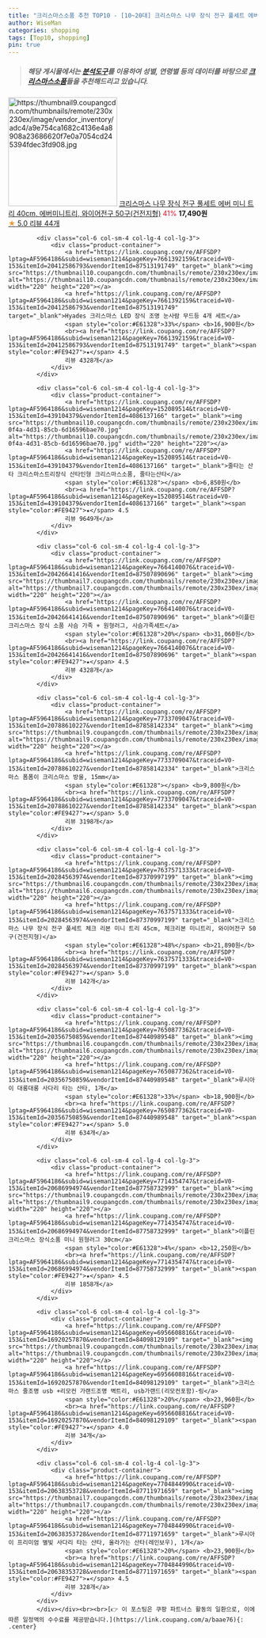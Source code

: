 ```yaml
---
title: "크리스마스소품 추천 TOP10 - [10~20대] 크리스마스 나무 장식 전구 풀세트 에버 미니 트리 40cm, 에버미니트리, 와이어전구 50구(건전지형)"
author: WiseMan
categories: shopping
tags: [Top10, shopping]
pin: true
---
```


> ##### 해당 게시물에서는 [**분석도구**](https://itemscout.io/)를 이용하여 **성별**, **연령별** 등의 데이터를 바탕으로 [**크리스마스소품**](https://link.coupang.com/a/baae76)들을 추천해드리고 있습니다.
<div class="container"><div class="row">
            <div class="col-6 col-sm-4 col-lg-4 col-lg-3">
                <div class="product-container">
                    <a href="https://link.coupang.com/re/AFFSDP?lptag=AF5964186&subid=wiseman1214&pageKey=7637565172&traceid=V0-153&itemId=20284535610&vendorItemId=87370969681" target="_blank"><img src="https://thumbnail9.coupangcdn.com/thumbnails/remote/230x230ex/image/vendor_inventory/adc4/a9e754ca1682c4136e4a8908a23686620f7e0a7054cd245394fdec3fd908.jpg" alt="https://thumbnail9.coupangcdn.com/thumbnails/remote/230x230ex/image/vendor_inventory/adc4/a9e754ca1682c4136e4a8908a23686620f7e0a7054cd245394fdec3fd908.jpg" width="220" height="220"></a>
                    <a href="https://link.coupang.com/re/AFFSDP?lptag=AF5964186&subid=wiseman1214&pageKey=7637565172&traceid=V0-153&itemId=20284535610&vendorItemId=87370969681" target="_blank">크리스마스 나무 장식 전구 풀세트 에버 미니 트리 40cm, 에버미니트리, 와이어전구 50구(건전지형)</a>
                    <span style="color:#E61328">41%</span> <b>17,490원</b>
                    <br><a href="https://link.coupang.com/re/AFFSDP?lptag=AF5964186&subid=wiseman1214&pageKey=7637565172&traceid=V0-153&itemId=20284535610&vendorItemId=87370969681" target="_blank"><span style="color:#FE9427">★</span> 5.0
                    리뷰 44개</a>
                </div>
            </div>
            
            <div class="col-6 col-sm-4 col-lg-4 col-lg-3">
                <div class="product-container">
                    <a href="https://link.coupang.com/re/AFFSDP?lptag=AF5964186&subid=wiseman1214&pageKey=7661392159&traceid=V0-153&itemId=20412586793&vendorItemId=87513191749" target="_blank"><img src="https://thumbnail10.coupangcdn.com/thumbnails/remote/230x230ex/image/vendor_inventory/fa50/541ca08bdb43fa2016f5c8fe32e79e88c4b0be40822a7b37b19590ab8b73.jpg" alt="https://thumbnail10.coupangcdn.com/thumbnails/remote/230x230ex/image/vendor_inventory/fa50/541ca08bdb43fa2016f5c8fe32e79e88c4b0be40822a7b37b19590ab8b73.jpg" width="220" height="220"></a>
                    <a href="https://link.coupang.com/re/AFFSDP?lptag=AF5964186&subid=wiseman1214&pageKey=7661392159&traceid=V0-153&itemId=20412586793&vendorItemId=87513191749" target="_blank">Hyades 크리스마스 LED 장식 조명 눈사람 무드등 4개 세트</a>
                    <span style="color:#E61328">33%</span> <b>16,900원</b>
                    <br><a href="https://link.coupang.com/re/AFFSDP?lptag=AF5964186&subid=wiseman1214&pageKey=7661392159&traceid=V0-153&itemId=20412586793&vendorItemId=87513191749" target="_blank"><span style="color:#FE9427">★</span> 4.5
                    리뷰 4328개</a>
                </div>
            </div>
            
            <div class="col-6 col-sm-4 col-lg-4 col-lg-3">
                <div class="product-container">
                    <a href="https://link.coupang.com/re/AFFSDP?lptag=AF5964186&subid=wiseman1214&pageKey=152089514&traceid=V0-153&itemId=439104379&vendorItemId=4086137166" target="_blank"><img src="https://thumbnail10.coupangcdn.com/thumbnails/remote/230x230ex/image/vendor_inventory/images/2018/11/02/11/0/4eaa6c20-0f4a-4d31-85cb-6d16596bae70.jpg" alt="https://thumbnail10.coupangcdn.com/thumbnails/remote/230x230ex/image/vendor_inventory/images/2018/11/02/11/0/4eaa6c20-0f4a-4d31-85cb-6d16596bae70.jpg" width="220" height="220"></a>
                    <a href="https://link.coupang.com/re/AFFSDP?lptag=AF5964186&subid=wiseman1214&pageKey=152089514&traceid=V0-153&itemId=439104379&vendorItemId=4086137166" target="_blank">줄타는 산타 크리스마스트리장식 산타인형 크리스마스소품, 줄타는산타</a>
                    <span style="color:#E61328"></span> <b>6,850원</b>
                    <br><a href="https://link.coupang.com/re/AFFSDP?lptag=AF5964186&subid=wiseman1214&pageKey=152089514&traceid=V0-153&itemId=439104379&vendorItemId=4086137166" target="_blank"><span style="color:#FE9427">★</span> 4.5
                    리뷰 9649개</a>
                </div>
            </div>
            
            <div class="col-6 col-sm-4 col-lg-4 col-lg-3">
                <div class="product-container">
                    <a href="https://link.coupang.com/re/AFFSDP?lptag=AF5964186&subid=wiseman1214&pageKey=7664140076&traceid=V0-153&itemId=20426641416&vendorItemId=87507890696" target="_blank"><img src="https://thumbnail7.coupangcdn.com/thumbnails/remote/230x230ex/image/vendor_inventory/4156/56fdf0f7db6bd94970bfe5f3ed209920f6467458dea1cfe352ece9c14d2f.jpg" alt="https://thumbnail7.coupangcdn.com/thumbnails/remote/230x230ex/image/vendor_inventory/4156/56fdf0f7db6bd94970bfe5f3ed209920f6467458dea1cfe352ece9c14d2f.jpg" width="220" height="220"></a>
                    <a href="https://link.coupang.com/re/AFFSDP?lptag=AF5964186&subid=wiseman1214&pageKey=7664140076&traceid=V0-153&itemId=20426641416&vendorItemId=87507890696" target="_blank">이플린 크리스마스 장식 소품 사슴 가족 + 원형러그, 사슴가족세트</a>
                    <span style="color:#E61328">20%</span> <b>31,060원</b>
                    <br><a href="https://link.coupang.com/re/AFFSDP?lptag=AF5964186&subid=wiseman1214&pageKey=7664140076&traceid=V0-153&itemId=20426641416&vendorItemId=87507890696" target="_blank"><span style="color:#FE9427">★</span> 4.5
                    리뷰 4328개</a>
                </div>
            </div>
            
            <div class="col-6 col-sm-4 col-lg-4 col-lg-3">
                <div class="product-container">
                    <a href="https://link.coupang.com/re/AFFSDP?lptag=AF5964186&subid=wiseman1214&pageKey=7733709047&traceid=V0-153&itemId=20788610227&vendorItemId=87858142334" target="_blank"><img src="https://thumbnail9.coupangcdn.com/thumbnails/remote/230x230ex/image/vendor_inventory/0078/11be9460ed7b72e23aa6686e0c1f923814b62d54ca78692b0b51b4fd4195.jpg" alt="https://thumbnail9.coupangcdn.com/thumbnails/remote/230x230ex/image/vendor_inventory/0078/11be9460ed7b72e23aa6686e0c1f923814b62d54ca78692b0b51b4fd4195.jpg" width="220" height="220"></a>
                    <a href="https://link.coupang.com/re/AFFSDP?lptag=AF5964186&subid=wiseman1214&pageKey=7733709047&traceid=V0-153&itemId=20788610227&vendorItemId=87858142334" target="_blank">크리스마스 폼폼이 크리스마스 방울, 15mm</a>
                    <span style="color:#E61328"></span> <b>9,800원</b>
                    <br><a href="https://link.coupang.com/re/AFFSDP?lptag=AF5964186&subid=wiseman1214&pageKey=7733709047&traceid=V0-153&itemId=20788610227&vendorItemId=87858142334" target="_blank"><span style="color:#FE9427">★</span> 5.0
                    리뷰 3198개</a>
                </div>
            </div>
            
            <div class="col-6 col-sm-4 col-lg-4 col-lg-3">
                <div class="product-container">
                    <a href="https://link.coupang.com/re/AFFSDP?lptag=AF5964186&subid=wiseman1214&pageKey=7637571333&traceid=V0-153&itemId=20284563974&vendorItemId=87370997199" target="_blank"><img src="https://thumbnail6.coupangcdn.com/thumbnails/remote/230x230ex/image/vendor_inventory/aaed/cf45f3363d265d92188470c3c29c3bffb68c88e314cc4a9c033d9c5fa47f.jpg" alt="https://thumbnail6.coupangcdn.com/thumbnails/remote/230x230ex/image/vendor_inventory/aaed/cf45f3363d265d92188470c3c29c3bffb68c88e314cc4a9c033d9c5fa47f.jpg" width="220" height="220"></a>
                    <a href="https://link.coupang.com/re/AFFSDP?lptag=AF5964186&subid=wiseman1214&pageKey=7637571333&traceid=V0-153&itemId=20284563974&vendorItemId=87370997199" target="_blank">크리스마스 나무 장식 전구 풀세트 체크 리본 미니 트리 45cm, 체크리본 미니트리, 와이어전구 50구(건전지형)</a>
                    <span style="color:#E61328">48%</span> <b>21,890원</b>
                    <br><a href="https://link.coupang.com/re/AFFSDP?lptag=AF5964186&subid=wiseman1214&pageKey=7637571333&traceid=V0-153&itemId=20284563974&vendorItemId=87370997199" target="_blank"><span style="color:#FE9427">★</span> 5.0
                    리뷰 142개</a>
                </div>
            </div>
            
            <div class="col-6 col-sm-4 col-lg-4 col-lg-3">
                <div class="product-container">
                    <a href="https://link.coupang.com/re/AFFSDP?lptag=AF5964186&subid=wiseman1214&pageKey=7650877362&traceid=V0-153&itemId=20356750859&vendorItemId=87440989548" target="_blank"><img src="https://thumbnail6.coupangcdn.com/thumbnails/remote/230x230ex/image/vendor_inventory/bca0/16f5cd42ba3acb89cd4d7ee8b3bb24e57325492600f5c35249735971e1de.jpg" alt="https://thumbnail6.coupangcdn.com/thumbnails/remote/230x230ex/image/vendor_inventory/bca0/16f5cd42ba3acb89cd4d7ee8b3bb24e57325492600f5c35249735971e1de.jpg" width="220" height="220"></a>
                    <a href="https://link.coupang.com/re/AFFSDP?lptag=AF5964186&subid=wiseman1214&pageKey=7650877362&traceid=V0-153&itemId=20356750859&vendorItemId=87440989548" target="_blank">루시아이 대롱대롱 사다리 타는 산타, 1개</a>
                    <span style="color:#E61328">33%</span> <b>18,900원</b>
                    <br><a href="https://link.coupang.com/re/AFFSDP?lptag=AF5964186&subid=wiseman1214&pageKey=7650877362&traceid=V0-153&itemId=20356750859&vendorItemId=87440989548" target="_blank"><span style="color:#FE9427">★</span> 5.0
                    리뷰 634개</a>
                </div>
            </div>
            
            <div class="col-6 col-sm-4 col-lg-4 col-lg-3">
                <div class="product-container">
                    <a href="https://link.coupang.com/re/AFFSDP?lptag=AF5964186&subid=wiseman1214&pageKey=7714354747&traceid=V0-153&itemId=20686994974&vendorItemId=87758732999" target="_blank"><img src="https://thumbnail9.coupangcdn.com/thumbnails/remote/230x230ex/image/vendor_inventory/481e/ab617a7f8cae19e0bac210550e13f4b294888b1a0a1ddfe1ea6270239797.jpg" alt="https://thumbnail9.coupangcdn.com/thumbnails/remote/230x230ex/image/vendor_inventory/481e/ab617a7f8cae19e0bac210550e13f4b294888b1a0a1ddfe1ea6270239797.jpg" width="220" height="220"></a>
                    <a href="https://link.coupang.com/re/AFFSDP?lptag=AF5964186&subid=wiseman1214&pageKey=7714354747&traceid=V0-153&itemId=20686994974&vendorItemId=87758732999" target="_blank">이플린 크리스마스 장식소품 미니 원형러그 30cm</a>
                    <span style="color:#E61328">4%</span> <b>12,250원</b>
                    <br><a href="https://link.coupang.com/re/AFFSDP?lptag=AF5964186&subid=wiseman1214&pageKey=7714354747&traceid=V0-153&itemId=20686994974&vendorItemId=87758732999" target="_blank"><span style="color:#FE9427">★</span> 4.5
                    리뷰 1858개</a>
                </div>
            </div>
            
            <div class="col-6 col-sm-4 col-lg-4 col-lg-3">
                <div class="product-container">
                    <a href="https://link.coupang.com/re/AFFSDP?lptag=AF5964186&subid=wiseman1214&pageKey=6956608816&traceid=V0-153&itemId=16920257870&vendorItemId=84098129109" target="_blank"><img src="https://thumbnail9.coupangcdn.com/thumbnails/remote/230x230ex/image/vendor_inventory/6fe1/d37ae8b713e7c0eb66b7563d20bda938848a9c7fc0502209514fbc1ebf7c.jpg" alt="https://thumbnail9.coupangcdn.com/thumbnails/remote/230x230ex/image/vendor_inventory/6fe1/d37ae8b713e7c0eb66b7563d20bda938848a9c7fc0502209514fbc1ebf7c.jpg" width="220" height="220"></a>
                    <a href="https://link.coupang.com/re/AFFSDP?lptag=AF5964186&subid=wiseman1214&pageKey=6956608816&traceid=V0-153&itemId=16920257870&vendorItemId=84098129109" target="_blank">크리스마스 줄조명 usb +리모컨 가랜드조명 벽트리, usb가랜드(리모컨포함)-링</a>
                    <span style="color:#E61328">20%</span> <b>23,960원</b>
                    <br><a href="https://link.coupang.com/re/AFFSDP?lptag=AF5964186&subid=wiseman1214&pageKey=6956608816&traceid=V0-153&itemId=16920257870&vendorItemId=84098129109" target="_blank"><span style="color:#FE9427">★</span> 4.0
                    리뷰 34개</a>
                </div>
            </div>
            
            <div class="col-6 col-sm-4 col-lg-4 col-lg-3">
                <div class="product-container">
                    <a href="https://link.coupang.com/re/AFFSDP?lptag=AF5964186&subid=wiseman1214&pageKey=7704844990&traceid=V0-153&itemId=20638353728&vendorItemId=87711971659" target="_blank"><img src="https://thumbnail7.coupangcdn.com/thumbnails/remote/230x230ex/image/vendor_inventory/5d61/2512489e6e28866a472eb433edf6a920e966d22b96eacb9a26987163e7cc.jpg" alt="https://thumbnail7.coupangcdn.com/thumbnails/remote/230x230ex/image/vendor_inventory/5d61/2512489e6e28866a472eb433edf6a920e966d22b96eacb9a26987163e7cc.jpg" width="220" height="220"></a>
                    <a href="https://link.coupang.com/re/AFFSDP?lptag=AF5964186&subid=wiseman1214&pageKey=7704844990&traceid=V0-153&itemId=20638353728&vendorItemId=87711971659" target="_blank">루시아이 프리미엄 별빛 사다리 타는 산타, 올라가는 산타(레인보우), 1개</a>
                    <span style="color:#E61328">20%</span> <b>23,900원</b>
                    <br><a href="https://link.coupang.com/re/AFFSDP?lptag=AF5964186&subid=wiseman1214&pageKey=7704844990&traceid=V0-153&itemId=20638353728&vendorItemId=87711971659" target="_blank"><span style="color:#FE9427">★</span> 4.5
                    리뷰 328개</a>
                </div>
            </div>
            </div></div><br><br>[👉 이 포스팅은 쿠팡 파트너스 활동의 일환으로, 이에 따른 일정액의 수수료를 제공받습니다.](https://link.coupang.com/a/baae76){: .center}